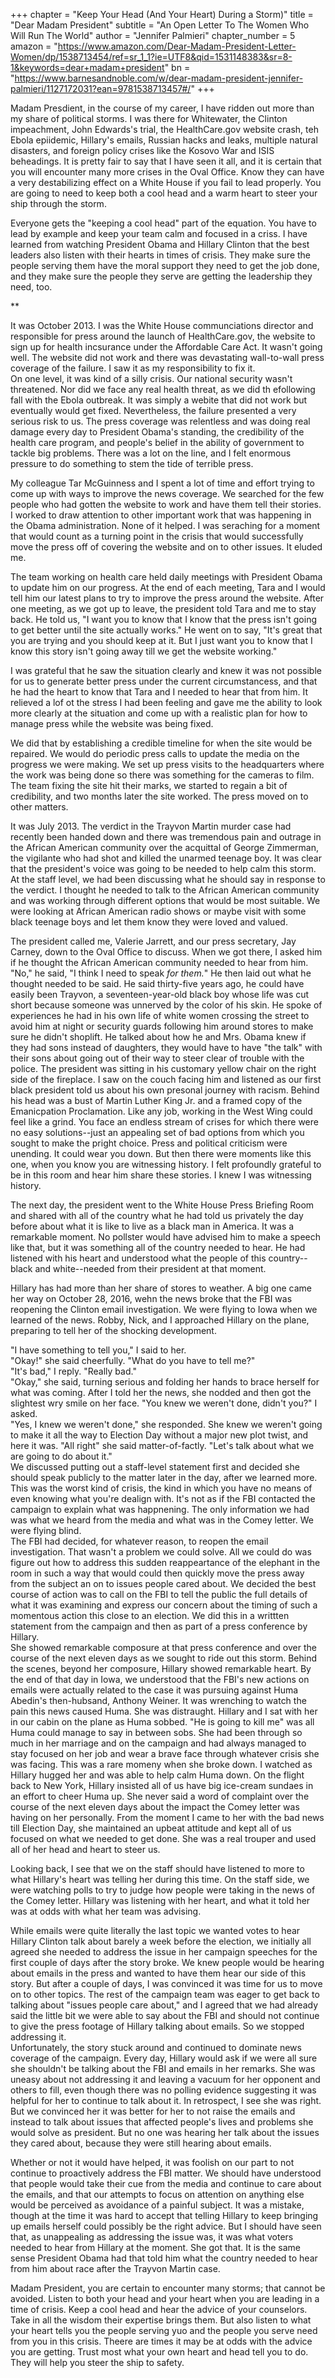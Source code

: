 
+++
chapter = "Keep Your Head (And Your Heart) During a Storm)"
title = "Dear Madam President"
subtitle = "An Open Letter To The Women Who Will Run The World"
author = "Jennifer Palmieri"
chapter_number = 5
amazon = "https://www.amazon.com/Dear-Madam-President-Letter-Women/dp/1538713454/ref=sr_1_1?ie=UTF8&qid=1531148383&sr=8-1&keywords=dear+madam+president"
bn = "https://www.barnesandnoble.com/w/dear-madam-president-jennifer-palmieri/1127172031?ean=9781538713457#/"
+++

Madam Presdient, in the course of my career, I have ridden out more than my share of political storms. I was there for Whitewater, the Clinton impeachment, John Edwards's trial, the HealthCare.gov website crash, teh Ebola epiidemic, Hillary's emails, Russian hacks and leaks, multiple natural disasters, and foreign policy crises like the Kosovo War and ISIS beheadings. It is pretty fair to say that I have seen it all, and it is certain that you will encounter many more crises in the Oval Office. Know they can have a very destabilizing effect on a White House if you fail to lead properly. You are going to need to keep both a cool head and a warm heart to steer your ship through the storm.  
  
Everyone gets the "keeping a cool head" part of the equation. You have to lead by example and keep your team calm and focused in a criss. I have learned from watching President Obama and Hillary Clinton that the best leaders also listen with their hearts in times of crisis. They make sure the people serving them have the moral support they need to get the job done, and they make sure the people they serve are getting the leadership they need, too.  
  
**  
  
It was October 2013. I was the White House communciations director and responsible for press around the launch of HealthCare.gov, the website to sign up for health incsurance under the Affordable Care Act. It wasn't going well. The website did not work and there was devastating wall-to-wall press coverage of the failure. I saw it as my responsibility to fix it.  
  On one level, it was kind of a silly crisis. Our national security wasn't threatened. Nor did we face any real health threat, as we did th efollowing fall with the Ebola outbreak. It was simply a webite that did not work but eventually would get fixed. Nevertheless, the failure presented a very serious risk to us. The press coverage was relentless and was doing real damage every day to President Obama's standing, the credibility of the health care program, and people's belief in the ability of government to tackle big problems. There was a lot on the line, and I felt enormous pressure to do something to stem the tide of terrible press.  
    
My colleague Tar McGuinness and I spent a lot of time and effort trying to come up with ways to improve the news coverage. We searched for the few people who had gotten the website to work and have them tell their stories. I worked to draw attention to other important work that was happening in the Obama administration. None of it helped. I was seraching for a moment that would count as a turning point in the crisis that would successfully move the press off of covering the website and on to other issues. It eluded me.  
  
The team working on health care held daily meetings with President Obama to update him on our progress. At the end of each meeting, Tara and I would tell him our latest plans to try to improve the press around the website. After one meeting, as we got up to leave, the president told Tara and me to stay back. He told us, "I want you to know that I know that the press isn't going to get better until the site actually works." He went on to say, "It's great that you are trying and you should keep at it. But I just want you to know that I know this story isn't going away till we get the website working."  
  
I was grateful that he saw the situation clearly and knew it was not possible for us to generate better press under the current circumstancess, and that he had the heart to know that Tara and I needed to hear that from him. It relieved a lof ot the stress I had been feeling and gave me the ability to look more clearly at the situation and come up with a realistic plan for how to manage press while the website was being fixed.   
  
We did that by establishing a credible timeline for when the site would be repaired. We would do periodic press calls to update the media on the progress we were making. We set up press visits to the headquarters where the work was being done so there was something for the cameras to film. The team fixing the site hit their marks, we started to regain a bit of credibility, and two months later the site worked. The press moved on to other matters.  
  
It was July 2013. The verdict in the Trayvon Martin murder case had recently been handed down and there was tremendous pain and outrage in the African American community over the acquittal of George Zimmerman, the vigilante who had shot and killed the unarmed teenage boy. It was clear that the president's voice was going to be needed to help calm this storm. At the staff level, we had been discussing what he should say in response to the verdict. I thought he needed to talk to the African American community and was working through different options that would be most suitable. We were looking at African American radio shows or maybe visit with some black teenage boys and let them know they were loved and valued.  
  
The president called me, Valerie Jarrett, and our press secretary, Jay Carney, down to the Oval Office to discuss. When we got there, I asked him if he thought the African American community needed to hear from him. "No," he said, "I think I need to speak _for them._" He then laid out what he thought needed to be said. He said thirty-five years ago, he could have easily been Trayvon, a seventeen-year-old black boy whose life was cut short because someone was unnerved by the color of his skin. He spoke of experiences he had in his own life of white women crossing the street to avoid him at night or security guards following him around stores to make sure he didn't shoplift. He talked about how he and Mrs. Obama knew if they had sons instead of daughters, they would have to have "the talk" with their sons about going out of their way to steer clear of trouble with the police. The president was sitting in his customary yellow chair on the right side of the fireplace. I saw on the couch facing him and listened as our first black president told us about his own presonal journey with racism. Behind his head was a bust of Martin Luther King Jr. and a framed copy of the Emanicpation Proclamation. Like any job, working in the West Wing could feel like a grind. You face an endless stream of crises for which there were no easy solutions--just an appealing set of bad options from which you sought to make the pright choice. Press and political criticism were unending. It could wear you down. But then there were moments like this one, when you know you are witnessing history. I felt profoundly grateful to be in this room and hear him share these stories. I knew I was witnessing history.  
  
The next day, the president went to the White House Press Briefing Room and shared with all of the country what he had told us privately the day before about what it is like to live as a black man in America. It was a remarkable moment. No pollster would have advised him to make a speech like that, but it was something all of the country needed to hear. He had listened with his heart and understood what the people of this country--black and white--needed from their president at that moment.  
  
Hillary has had more than her share of stores to weather. A big one came her way on October 28, 2016, wehn the news broke that the FBI was reopening the Clinton email investigation. We were flying to Iowa when we learned of the news. Robby, Nick, and I approached Hillary on the plane, preparing to tell her of the shocking development.  
  
"I have something to tell you," I said to her.  
"Okay!" she said cheerfully. "What do you have to tell me?"  
"It's bad," I reply. "Really bad."  
"Okay," she said, turning serious and folding her hands to brace herself for what was coming. After I told her the news, she nodded and then got the slightest wry smile on her face. "You knew we weren't done, didn't you?" I asked.  
"Yes, I knew we weren't done," she responded. She knew we weren't going to make it all the way to Election Day without a major new plot twist, and here it was. "All right" she said matter-of-factly. "Let's talk about what we are going to do about it."  
We discussed putting out a staff-level statement first and decided she should speak publicly to the matter later in the day, after we learned more. This was the worst kind of crisis, the kind in which you have no means of even knowing what you're dealign with. It's not as if the FBI contacted the campaign to explain what was happnening. The only information we had was what we heard from the media and what was in the Comey letter. We were flying blind.  
The FBI had decided, for whatever reason, to reopen the email investigation. That wasn't a problem we could solve. All we could do was figure out how to address this sudden reappeartance of the elephant in the room in such a way that would could then quickly move the press away from the subject an on to issues people cared about. We decided the best course of action was to call on the FBI to tell the public the full details of what it was examining and express our concern about the timing of such a momentous action this close to an election. We did this in a writtten statement from the campaign and then as part of a press conference by Hillary.  
She showed remarkable composure at that press conference and over the course of the next eleven days as we sought to ride out this storm. Behind the scenes, beyond her composure, Hillary showed remarkable heart. By the end of that day in Iowa, we understood that the FBI's new actions on emails were actually related to the case it was pursuing against Huma Abedin's then-hubsand, Anthony Weiner. It was wrenching to watch the pain this news caused Huma. She was distraught. Hillary and I sat with her in our cabin on the plane as Huma sobbed. "He is going to kill me" was all Huma could manage to say in between sobs. She had been through so much in her marriage and on the campaign and had always managed to stay focused on her job and wear a brave face through whatever crisis she was facing. This was a rare momeny when she broke down. I watched as Hillary hugged her and was able to help calm Huma down. On the flight back to New York, Hillary insisted all of us have big ice-cream sundaes in an effort to cheer Huma up. She never said a word of complaint over the course of the next eleven days about the impact the Comey letter was having on her personally. From the moment I came to her with the bad news till Election Day, she maintained an upbeat attitude and kept all of us focused on what we needed to get done. She was a real trouper and used all of her head and heart to steer us.  
  
Looking back, I see that we on the staff should have listened to more to what Hillary's heart was telling her during this time. On the staff side, we were watching polls to try to judge how people were taking in the news of the Comey letter. Hillary was listening with her heart, and what it told her was at odds with what her team was advising.  
  
While emails were quite literally the last topic we wanted votes to hear Hillary Clinton talk about barely a week before the election, we initially all agreed she needed to address the issue in her campaign speeches for the first couple of days after the story broke. We knew people would be hearing about emails in the press and wanted to have them hear our side of this story. But after a couple of days, I was convinced it was time for us to move on to other topics. The rest of the campaign team was eager to get back to talking about "issues people care about," and I agreed that we had already said the little bit we were able to say about the FBI and should not continue to give the press footage of Hillary talking about emails. So we stopped addressing it.  
Unfortunately, the story stuck around and continued to dominate news coverage of the campaign. Every day, Hillary would ask if we were all sure she shouldn't be talking about the FBI and emails in her remarks. She was uneasy about not addressing it and leaving a vacuum for her opponent and others to fill, even though there was no polling evidence suggesting it was helpful for her to continue to talk about it. In retrospect, I see she was right. But we convinced her it was better for her to not raise the emails and instead to talk about issues that affected people's lives and problems she would solve as president. But no one was hearing her talk about the issues they cared about, because they were still hearing about emails.  
  
Whether or not it would have helped, it was foolish on our part to not continue to proactively address the FBI matter. We should have understood that people would take their cue from the media and continue to care about the emails, and that our attempts to focus on attention on anything else would be perceived as avoidance of a painful subject. It was a mistake, though at the time it was hard to accept that telling Hillary to keep bringing up emails herself could possibly be the right advice. But I should have seen that, as unappealing as addressing the issue was, it was what voters needed to hear from Hillary at the moment. She got that. It is the same sense President Obama had that told him what the country needed to hear from him about race after the Trayvon Martin case.  
  
Madam President, you are certain to encounter many storms; that cannot be avoided. Listen to both your head and your heart when you are leading in a time of crisis. Keep a cool head and hear the advice of your counselors. Take in all the wisdom their expertise brings them. But also listen to what your heart tells you the people serving yuo and the people you serve need from you in this crisis. Theere are times it may be at odds with the advice you are getting. Trust most what your own heart and head tell you to do. They will help you steer the ship to safety. 
